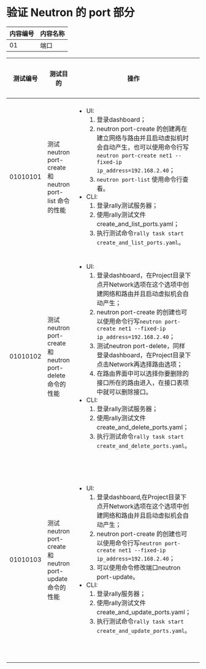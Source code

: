 # 验证 Neutron 的 port 部分

|内容编号|内容名称|
|--------|--------|
|01|端口|


|测试编号|测试目的|操作|预期结果|实际结果|备注|Rally/Tempest/None|
|--------|--------|----|--------|--------|----|------------------|
|01010101|测试 neutron port-create 和 neutron port-list 命令的性能|<ul><li>UI:<ol><li>登录dashboard；</li><li>neutron port-create 的创建再在建立网络与路由并且启动虚拟机时会自动产生，也可以使用命令行写```neutron port-create net1 --fixed-ip ip_address=192.168.2.40```；</li><li>```neutron port-list``` 使用命令行查看。</li></ol></li><li>CLI:<ol><li>登录rally测试服务器；</li><li>使用rally测试文件create_and_list_ports.yaml；</li><li>执行测试命令```rally task start create_and_list_ports.yaml```。|<ul><li>UI:<ul><li>能够成功的创建端口</li><li>能够查看到完整的端口列表</li></ul></li><li>CLI:<ul><li>Rally 测试成功</li></ul></li></ul>||<ul><li>执行 20 次，每次并行执行 5 个测试</li><li>每个网络创建 10 个 port</li></ul>|Rally:</br>create_and_list_ports.yaml|
|01010102|测试 neutron port-create 和 neutron port-delete 命令的性能|<ul><li>UI:<ol><li>登录dashboard，在Project目录下点开Network选项在这个选项中创建网络和路由并且启动虚拟机会自动产生；</li><li>neutron port-create 的创建也可以使用命令行写```neutron port-create net1 --fixed-ip ip_address=192.168.2.40```；</li><li>测试neutron port-delete，同样登录dashboard，在Project目录下点击Network再选择路由选项；</li><li>在路由界面中可以选择你要删除的接口所在的路由进入，在接口表项中就可以删除接口。</li></ol></li><li>CLI:<ol><li>登录rally测试服务器；</li><li>使用rally测试文件create_and_delete_ports.yaml；</li><li>执行测试命令```rally task start create_and_delete_ports.yaml```。</li></ol></li></ul>|<ul><li>UI:<ul><li>能够成功创建接口；</li><li>能够成功删除接口</li></ul></li><li>CLI:<ul><li>Rally 测试成功</li></ul></li></ul>||<ul><li>执行 20 次，每次并行执行 5 个测试</li><li>每个网络创建 10 个 port 然后将其删除</li></ul>|Rally:</br>create_and_delete_ports.yaml|
|01010103|测试 neutron port-create 和 neutron port-update 命令的性能|<ul><li>UI:<ol><li>登录dashboard,在Project目录下点开Network选项在这个选项中创建网络和路由并且启动虚拟机会自动产生；</li><li>neutron port-create 的创建也可以使用命令行写```neutron port-create net1 --fixed-ip ip_address=192.168.2.40```；</li><li>可以使用命令修改端口neutron port-update。</li></ol></li><li>CLI:<ol><li>登录rally服务器；</li><li>使用rally测试文件create_and_update_ports.yaml；</li><li>执行测试命令```rally task start create_and_update_ports.yaml```。</li></ol></li></ul>|<ul><li>UI:<ul><li>能够成功的创建端口</li><li>能够成功的修改端口</li></ul></li><li>CLI:<ul><li>Rally 测试成功</li></ul></li></ul>||</li><li>创建端口后，修改端口</li><li>修改端口，在UI当中只能修改端口名字，使用命令可以修改端口更多基本信息，在rally当中修改更多基本信息。|Rally:</br>create_and_update_ports.yaml|

